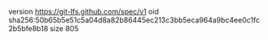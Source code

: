 version https://git-lfs.github.com/spec/v1
oid sha256:50b65b5e51c5a04d8a82b86445ec213c3bb5eca964a9bc4ee0c1fc2b5bfe8b18
size 805
